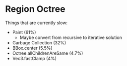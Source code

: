 Region Octree
=============

Things that are currently slow:

- Paint (61%)
	- Maybe convert from recursive to iterative solution
- Garbage Collection (32%)
- BBox.center (5.5%)
- Octree.allChildrenAreSame (4.7%)
- Vec3.fastClamp (4%)